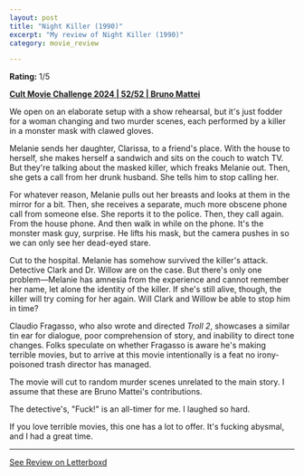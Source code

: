 ```yaml
---
layout: post
title: "Night Killer (1990)"
excerpt: "My review of Night Killer (1990)"
category: movie_review

---
```


**Rating:** 1/5

<b><a href="https://boxd.it/rIGbC/detail">Cult Movie Challenge 2024 | 52/52 | Bruno Mattei</a></b>

We open on an elaborate setup with a show rehearsal, but it's just fodder for a woman changing and two murder scenes, each performed by a killer in a monster mask with clawed gloves.

Melanie sends her daughter, Clarissa, to a friend's place. With the house to herself, she makes herself a sandwich and sits on the couch to watch TV. But they're talking about the masked killer, which freaks Melanie out. Then, she gets a call from her drunk husband. She tells him to stop calling her.

For whatever reason, Melanie pulls out her breasts and looks at them in the mirror for a bit. Then, she receives a separate, much more obscene phone call from someone else. She reports it to the police. Then, they call again. From the house phone. And then walk in while on the phone. It's the monster mask guy, surprise. He lifts his mask, but the camera pushes in so we can only see her dead-eyed stare.

Cut to the hospital. Melanie has somehow survived the killer's attack. Detective Clark and Dr. Willow are on the case. But there's only one problem—Melanie has amnesia from the experience and cannot remember her name, let alone the identity of the killer. If she's still alive, though, the killer will try coming for her again. Will Clark and Willow be able to stop him in time?

Claudio Fragasso, who also wrote and directed <i>Troll 2</i>, showcases a similar tin ear for dialogue, poor comprehension of story, and inability to direct tone changes. Folks speculate on whether Fragasso is aware he's making terrible movies, but to arrive at this movie intentionally is a feat no irony-poisoned trash director has managed.

The movie will cut to random murder scenes unrelated to the main story. I assume that these are Bruno Mattei's contributions.

The detective's, "Fuck!" is an all-timer for me. I laughed so hard.

If you love terrible movies, this one has a lot to offer. It's fucking abysmal, and I had a great time.

<hr>

[See Review on Letterboxd](https://boxd.it/8GyQoz)

